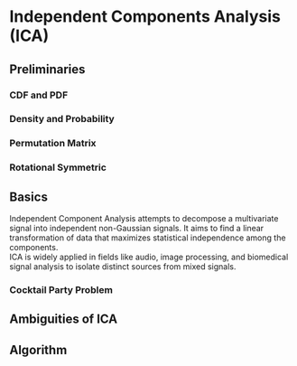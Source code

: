# Independent Components Analysis (ICA)
## Preliminaries
### CDF and PDF
### Density and Probability
### Permutation Matrix
### Rotational Symmetric

## Basics
Independent Component Analysis attempts to decompose a multivariate signal into independent non-Gaussian signals. It aims to find a linear transformation of data that maximizes statistical independence among the components.  
ICA is widely applied in fields like audio, image processing, and biomedical signal analysis to isolate distinct sources from mixed signals.

### Cocktail Party Problem

## Ambiguities of ICA

## Algorithm